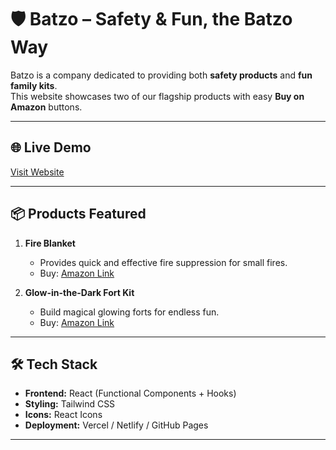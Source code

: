 # 🛡️ Batzo – Safety & Fun, the Batzo Way

Batzo is a company dedicated to providing both **safety products** and **fun family kits**.  
This website showcases two of our flagship products with easy **Buy on Amazon** buttons.

---

## 🌐 Live Demo
[Visit Website](https://batzo.vercel.app)

---

## 📦 Products Featured
1. **Fire Blanket**
   - Provides quick and effective fire suppression for small fires.
   - Buy: [Amazon Link](https://www.amazon.com/dp/B0F22Q692C)

2. **Glow-in-the-Dark Fort Kit**
   - Build magical glowing forts for endless fun.
   - Buy: [Amazon Link](https://a.co/d/0wFNcHO)

---

## 🛠️ Tech Stack
- **Frontend:** React (Functional Components + Hooks)
- **Styling:** Tailwind CSS
- **Icons:** React Icons
- **Deployment:** Vercel / Netlify / GitHub Pages

---

